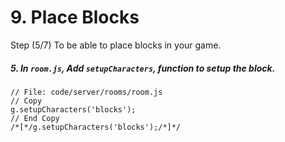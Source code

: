# 9. Place Blocks

Step (5/7) To be able to place blocks in your game. 

##### 5. In `room.js`, Add `setupCharacters`, function to setup the block.

```
// File: code/server/rooms/room.js
// Copy
g.setupCharacters('blocks');
// End Copy
/*[*/g.setupCharacters('blocks');/*]*/
```
